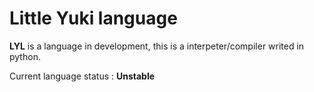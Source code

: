 # Little Yuki language

**LYL** is a language in development, this is a interpeter/compiler writed in python.


Current language status : **Unstable**